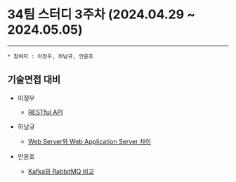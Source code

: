 
# 34팀 스터디 3주차 (2024.04.29 ~ 2024.05.05)

---
    * 참여자 : 이정우, 하남규, 안윤호
## 기술면접 대비

* 이정우
    - [RESTful API](https://wjddn3751.tistory.com/20)

* 하남규
    - [Web Server와 Web Application Server 차이](https://nimble-magpie-173.notion.site/Web-Server-Web-Application-Server-7275517d438044d39b663c3429373a47?pvs=4)

* 안윤호
    - [Kafka와 RabbitMQ 비교](https://contra-innate.tistory.com/7)
